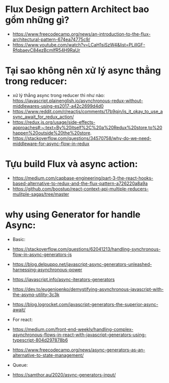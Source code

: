 
# Flux Design pattern Architect bao gồm những gì?
* https://www.freecodecamp.org/news/an-introduction-to-the-flux-architectural-pattern-674ea74775c9/
* https://www.youtube.com/watch?v=LCaH1siSzW4&list=PLillGF-RfqbaevC84ezBcmlfR54H9RaUr

# Tại sao không nên xử lý async thẳng trong reducer:
* xử lý thẳng async trong reducer thì như nào: https://javascript.plainenglish.io/asynchronous-redux-without-middlewares-using-es2017-a42c2699d4d0
* https://www.reddit.com/r/reactjs/comments/17b9qjn/is_it_okay_to_use_async_await_for_redux_action/
* https://redux.js.org/usage/side-effects-approaches#:~:text=By%20itself%2C%20a%20Redux%20store,to%20happen%20outside%20the%20store.
* https://stackoverflow.com/questions/34570758/why-do-we-need-middleware-for-async-flow-in-redux

# Tựu build Flux và async action:
* https://medium.com/capbase-engineering/part-3-the-react-hooks-based-alternative-to-redux-and-the-flux-pattern-a726220a8a9a
* https://github.com/boostup/react-context-api-multiple-reducers-mulitple-sagas/tree/master

# why using Generator for handle Async:
* Basic:
* https://stackoverflow.com/questions/62041213/handling-synchronous-flow-in-async-generators-js
* https://blog.delpuppo.net/javascript-async-generators-unleashed-harnessing-asynchronous-power
* https://javascript.info/async-iterators-generators
* https://dev.to/eugenioenko/demystifying-asynchronous-javascript-with-the-asynq-utility-3c3k
* https://blog.logrocket.com/javascript-generators-the-superior-async-await/

* For react:
* https://medium.com/front-end-weekly/handling-complex-asynchronous-flows-in-react-with-javascript-generators-using-typescript-804d297878b6
* https://www.freecodecamp.org/news/async-generators-as-an-alternative-to-state-management/

* Queue:
* https://samthor.au/2020/async-generators-input/